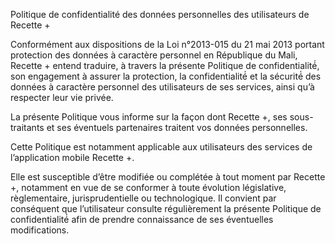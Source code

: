 Politique de confidentialité des données personnelles des utilisateurs de Recette +

Conformément aux dispositions de la Loi n°2013-015 du 21 mai 2013 portant protection des données à caractère personnel en République du Mali, Recette + entend traduire, à travers la présente Politique de confidentialité́, son engagement à assurer la protection, la confidentialité́ et la sécurité́ des données à caractère personnel des utilisateurs de ses services, ainsi qu’à respecter leur vie privée.

La présente Politique vous informe sur la façon dont  Recette +, ses sous-traitants et ses éventuels partenaires traitent vos données personnelles.

Cette Politique est notamment applicable aux utilisateurs des services de l’application mobile Recette +.

Elle est susceptible d’être modifiée ou complétée à tout moment par Recette +, notamment en vue de se conformer à toute évolution législative, règlementaire, jurisprudentielle ou technologique. Il convient par conséquent que l’utilisateur consulte régulièrement la présente Politique de confidentialité́ afin de prendre connaissance de ses éventuelles modifications.
